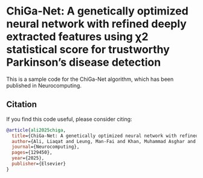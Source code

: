 # ChiGa-Net: A genetically optimized neural network with refined deeply extracted features using χ2 statistical score for trustworthy Parkinson’s disease detection

This is a sample code for the ChiGa-Net algorithm, which has been published in Neurocomputing.

## Citation

If you find this code useful, please consider citing:
```bibtex
@article{ali2025chiga,
  title={ChiGa-Net: A genetically optimized neural network with refined deeply extracted features using $\chi$2 statistical score for trustworthy Parkinson’s disease detection},
  author={Ali, Liaqat and Leung, Man-Fai and Khan, Muhammad Asghar and Nour, Redhwan and Imrana, Yakubu and Vasilakos, Athanasios V},
  journal={Neurocomputing},
  pages={129450},
  year={2025},
  publisher={Elsevier}
}
```
